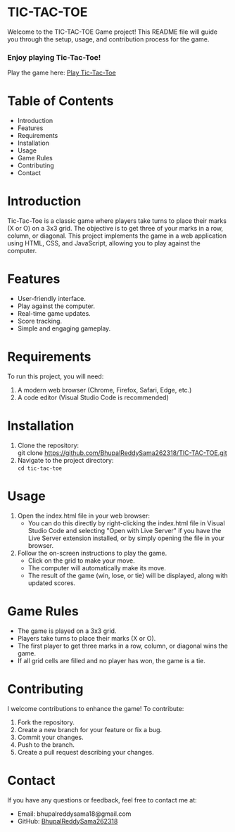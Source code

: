 # TIC-TAC-TOE

<p>Welcome to the TIC-TAC-TOE Game project! This README file will guide you through the setup, usage, and contribution process for the game.</p>

<h3>Enjoy playing Tic-Tac-Toe!</h3>

<p>Play the game here: <a href="https://bhupalreddysama262318.github.io/TIC-TAC-TOE/" target="_blank">Play Tic-Tac-Toe</a></p>

<h1>Table of Contents</h1>
<ul>
  <li>Introduction</li>
  <li>Features</li>
  <li>Requirements</li>
  <li>Installation</li>
  <li>Usage</li>
  <li>Game Rules</li>
  <li>Contributing</li>
  <li>Contact</li>
</ul>

<h1>Introduction</h1>
<p>Tic-Tac-Toe is a classic game where players take turns to place their marks (X or O) on a 3x3 grid. The objective is to get three of your marks in a row, column, or diagonal. This project implements the game in a web application using HTML, CSS, and JavaScript, allowing you to play against the computer.</p>

<h1>Features</h1>
<ul>
  <li>User-friendly interface.</li>
  <li>Play against the computer.</li>
  <li>Real-time game updates.</li>
  <li>Score tracking.</li>
  <li>Simple and engaging gameplay.</li>
</ul>

<h1>Requirements</h1>
<p>To run this project, you will need:</p>
<ol>
  <li>A modern web browser (Chrome, Firefox, Safari, Edge, etc.)</li>
  <li>A code editor (Visual Studio Code is recommended)</li>
</ol>

<h1>Installation</h1>
<ol>
  <li>Clone the repository:<br>
    git clone <a href="https://github.com/BhupalReddySama262318/TIC-TAC-TOE.git" target="_blank">https://github.com/BhupalReddySama262318/TIC-TAC-TOE.git </a></li>
  <li>Navigate to the project directory:<br>
    <code>cd tic-tac-toe</code></li>
</ol>

<h1>Usage</h1>
<ol>
  <li>Open the index.html file in your web browser:
    <ul>
      <li>You can do this directly by right-clicking the index.html file in Visual Studio Code and selecting "Open with Live Server" if you have the Live Server extension installed, or by simply opening the file in your browser.</li>
    </ul>
  </li>

  <li>Follow the on-screen instructions to play the game.
    <ul>
      <li>Click on the grid to make your move.</li>
      <li>The computer will automatically make its move.</li>
      <li>The result of the game (win, lose, or tie) will be displayed, along with updated scores.</li>
    </ul>
  </li>
</ol>

<h1>Game Rules</h1>
<ul>
  <li>The game is played on a 3x3 grid.</li>
  <li>Players take turns to place their marks (X or O).</li>
  <li>The first player to get three marks in a row, column, or diagonal wins the game.</li>
  <li>If all grid cells are filled and no player has won, the game is a tie.</li>
</ul>

<h1>Contributing</h1>
<p>I welcome contributions to enhance the game! To contribute:</p>
<ol>
  <li>Fork the repository.</li>
  <li>Create a new branch for your feature or fix a bug.</li>
  <li>Commit your changes.</li>
  <li>Push to the branch.</li>
  <li>Create a pull request describing your changes.</li>
</ol>

<h1>Contact</h1>
<p>If you have any questions or feedback, feel free to contact me at:</p>
<ul>
  <li>Email: bhupalreddysama18@gmail.com</li>
  <li>GitHub: <a href="https://github.com/BhupalReddySama262318" target="_blank">BhupalReddySama262318</a></li>
</ul>
